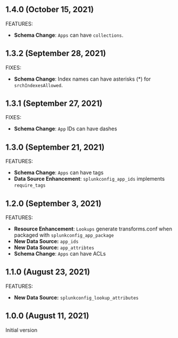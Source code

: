 ## 1.4.0 (October 15, 2021)

FEATURES:

* **Schema Change**: `Apps` can have `collections`.

## 1.3.2 (September 28, 2021)

FIXES:

* **Schema Change**: Index names can have asterisks (*) for `srchIndexesAllowed`.

## 1.3.1 (September 27, 2021)

FIXES:

* **Schema Change**: `App` IDs can have dashes

## 1.3.0 (September 21, 2021)

FEATURES:

* **Schema Change**: `Apps` can have tags
* **Data Source Enhancement**: `splunkconfig_app_ids` implements `require_tags`

## 1.2.0 (September 3, 2021)

FEATURES:

* **Resource Enhancement**: `Lookups` generate transforms.conf when packaged with `splunkconfig_app_package`
* **New Data Source:** `app_ids`
* **New Data Source:** `app_attribtes`
* **Schema Change**: `Apps` can have ACLs

## 1.1.0 (August 23, 2021)

FEATURES:

* **New Data Source:** `splunkconfig_lookup_attributes`

## 1.0.0 (August 11, 2021)

Initial version
